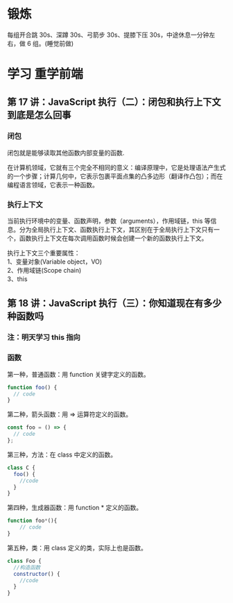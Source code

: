 # 锻炼

每组开合跳 30s、深蹲 30s、弓箭步 30s、提膝下压 30s，中途休息一分钟左右，做 6 组。(睡觉前做)

# 学习 重学前端

## 第 17 讲：JavaScript 执行（二）：闭包和执行上下文到底是怎么回事

### 闭包

闭包就是能够读取其他函数内部变量的函数.

在计算机领域，它就有三个完全不相同的意义：编译原理中，它是处理语法产生式的一个步骤；计算几何中，它表示包裹平面点集的凸多边形（翻译作凸包）；而在编程语言领域，它表示一种函数。

### 执行上下文

当前执行环境中的变量、函数声明，参数（arguments），作用域链，this 等信息。分为全局执行上下文、函数执行上下文，其区别在于全局执行上下文只有一个，函数执行上下文在每次调用函数时候会创建一个新的函数执行上下文。

执行上下文三个重要属性：  
1、变量对象(Variable object，VO)  
2、作用域链(Scope chain)  
3、this

## 第 18 讲：JavaScript 执行（三）：你知道现在有多少种函数吗

### 注：明天学习 this 指向

<!-- todo:明天学习this指向 -->

### 函数

第一种，普通函数：用 function 关键字定义的函数。

```javascript
function foo() {
  // code
}
```

第二种，箭头函数：用 => 运算符定义的函数。

```javascript
const foo = () => {
  // code
};
```

第三种，方法：在 class 中定义的函数。

```javascript
class C {
  foo() {
    //code
  }
}
```

第四种，生成器函数：用 function \* 定义的函数。

```javascript
function foo*(){
    // code
}
```

第五种，类：用 class 定义的类，实际上也是函数。

```javascript
class Foo {
  //构造函数
  constructor() {
    //code
  }
}
```
